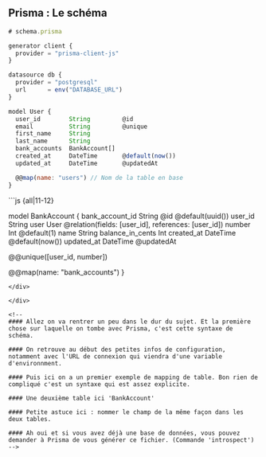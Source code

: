 ## Prisma : Le schéma

<div class="grid mt-4 gap-6" style="grid-template-columns: 0.9fr 1.1fr;">

```js {all|all|13}
# schema.prisma

generator client {
  provider = "prisma-client-js"
}

datasource db {
  provider = "postgresql"
  url      = env("DATABASE_URL")
}

model User {
  user_id        String         @id
  email          String         @unique
  first_name     String
  last_name      String
  bank_accounts  BankAccount[]
  created_at     DateTime       @default(now())
  updated_at     DateTime       @updatedAt

  @@map(name: "users") // Nom de la table en base
}
```

<div v-if="$slidev.nav.clicks >= 1">
```js {all|11-12}








model BankAccount {
  bank_account_id  String   @id @default(uuid())
  user_id          String
  user             User     @relation(fields: [user_id], references: [user_id])
  number           Int      @default(1)
  name             String
  balance_in_cents Int
  created_at       DateTime @default(now())
  updated_at       DateTime @updatedAt

  @@unique([user_id, number])

  @@map(name: "bank_accounts")
}
```
</div>

</div>

<!--
#### Allez on va rentrer un peu dans le dur du sujet. Et la première chose sur laquelle on tombe avec Prisma, c'est cette syntaxe de schéma.

#### On retrouve au début des petites infos de configuration, notamment avec l'URL de connexion qui viendra d'une variable d'environnment.

#### Puis ici on a un premier exemple de mapping de table. Bon rien de compliqué c'est un syntaxe qui est assez explicite.

#### Une deuxième table ici 'BankAccount'

#### Petite astuce ici : nommer le champ de la même façon dans les deux tables.

#### Ah oui et si vous avez déjà une base de données, vous pouvez demander à Prisma de vous générer ce fichier. (Commande 'introspect')
-->
